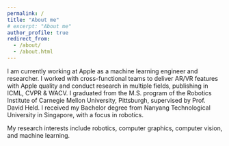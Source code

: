 ```yaml
---
permalink: /
title: "About me"
# excerpt: "About me"
author_profile: true
redirect_from: 
  - /about/
  - /about.html
---
```


I am currently working at Apple as a machine learning engineer and researcher. I worked with cross-functional teams to deliver AR/VR features with Apple quality and conduct research in multiple fields, publishing in ICML, CVPR & WACV. I graduated from the M.S. program of the Robotics Institute of Carnegie Mellon University, Pittsburgh, supervised by Prof. David Held. I received my Bachelor degree from Nanyang Technological University in Singapore, with a focus in robotics.

My research interests include robotics, computer graphics, computer vision, and machine learning.
